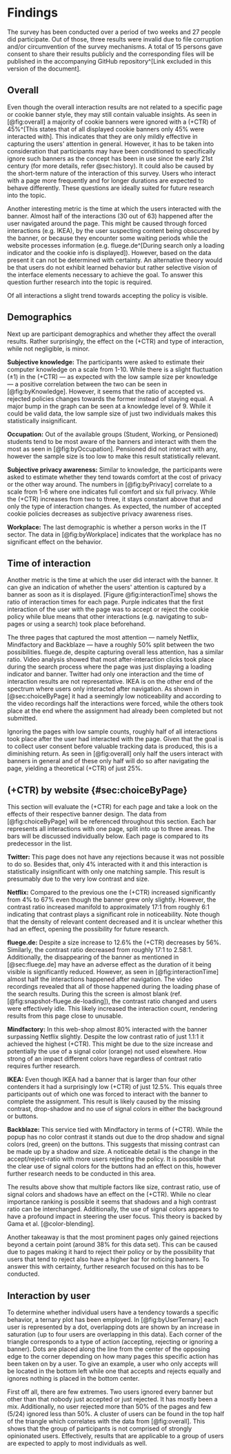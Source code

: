 # Findings

The survey has been conducted over a period of two weeks and 27 people did participate. Out of those, three results were invalid due to file corruption and/or circumvention of the survey mechanisms. A total of 15 persons gave consent to share their results publicly and the corresponding files will be published in the accompanying GitHub repository^[Link excluded in this version of the document].

## Overall

Even though the overall interaction results are not related to a specific page or cookie banner style, they may still contain valuable insights. As seen in [@fig:overall] a majority of cookie banners were ignored with a (+CTR) of 45%^[This states that of all displayed cookie banners only 45% were interacted with]. This indicates that they are only mildly effective in capturing the users' attention in general. However, it has to be taken into consideration that participants may have been conditioned to specifically ignore such banners as the concept has been in use since the early 21st century (for more details, refer @sec:history). It could also be caused by the short-term nature of the interaction of this survey. Users who interact with a page more frequently and for longer durations are expected to behave differently. These questions are ideally suited for future research into the topic.

Another interesting metric is the time at which the users interacted with the banner. Almost half of the interactions (30 out of 63) happened after the user navigated around the page. This might be caused through forced interactions (e.g. IKEA), by the user suspecting content being obscured by the banner, or because they encounter some waiting periods while the website processes information (e.g. fluege.de^[During search only a loading indicator and the cookie info is displayed]). However, based on the data present it can not be determined with certainty. An alternative theory would be that users do not exhibit learned behavior but rather selective vision of the interface elements necessary to achieve the goal. To answer this question further research into the topic is required.

Of all interactions a slight trend towards accepting the policy is visible.

## Demographics

Next up are participant demographics and whether they affect the overall results. Rather surprisingly, the effect on the (+CTR) and type of interaction, while not negligible, is minor.

**Subjective knowledge:** The participants were asked to estimate their computer knowledge on a scale from 1-10. While there is a slight fluctuation (±1) in the (+CTR) — as expected with the low sample size per knowledge — a positive correlation between the two can be seen in [@fig:byKnowledge]. However, it seems that the ratio of accepted vs. rejected policies changes towards the former instead of staying equal. A major bump in the graph can be seen at a knowledge level of 9. While it could be valid data, the low sample size of just two individuals makes this statistically insignificant.

**Occupation:** Out of the available groups (Student, Working, or Pensioned) students tend to be most aware of the banners and interact with them the most as seen in [@fig:byOccupation]. Pensioned did not interact with any, however the sample size is too low to make this result statistically relevant.

**Subjective privacy awareness:** Similar to knowledge, the participants were asked to estimate whether they tend towards comfort at the cost of privacy or the other way around. The numbers in [@fig:byPrivacy] correlate to a scale from 1-6 where one indicates full comfort and six full privacy. While the (+CTR) increases from two to three, it stays constant above that and only the type of interaction changes. As expected, the number of accepted cookie policies decreases as subjective privacy awareness rises.

**Workplace:** The last demographic is whether a person works in the IT sector. The data in [@fig:byWorkplace] indicates that the workplace has no significant effect on the behavior.

## Time of interaction

Another metric is the time at which the user did interact with the banner. It can give an indication of whether the users' attention is captured by a banner as soon as it is displayed. [Figure @fig:interactionTime] shows the ratio of interaction times for each page. Purple indicates that the first interaction of the user with the page was to accept or reject the cookie policy while blue means that other interactions (e.g. navigating to sub-pages or using a search) took place beforehand.

The three pages that captured the most attention — namely Netflix, Mindfactory and Backblaze — have a roughly 50% split between the two possibilities. fluege.de, despite capturing overall less attention, has a similar ratio. Video analysis showed that most after-interaction clicks took place during the search process where the page was just displaying a loading indicator and banner. Twitter had only one interaction and the time of interaction results are not representative. IKEA is on the other end of the spectrum where users only interacted after navigation. As shown in [@sec:choiceByPage] it had a seemingly low noticeability and according to the video recordings half the interactions were forced, while the others took place at the end where the assignment had already been completed but not submitted.

Ignoring the pages with low sample counts, roughly half of all interactions took place after the user had interacted with the page. Given that the goal is to collect user consent before valuable tracking data is produced, this is a diminishing return. As seen in [@fig:overall] only half the users interact with banners in general and of these only half will do so after navigating the page, yielding a theoretical (+CTR) of just 25%.

## (+CTR) by website {#sec:choiceByPage}

This section will evaluate the (+CTR) for each page and take a look on the effects of their respective banner design. The data from [@fig:choiceByPage] will be referenced throughout this section. Each bar represents all interactions with one page, split into up to three areas. The bars will be discussed individually below. Each page is compared to its predecessor in the list.

**Twitter:** This page does not have any rejections because it was not possible to do so. Besides that, only 4% interacted with it and this interaction is statistically insignificant with only one matching sample. This result is presumably due to the very low contrast and size.

**Netflix:** Compared to the previous one the (+CTR) increased significantly from 4% to 67% even though the banner grew only slightly. However, the contrast ratio increased manifold to approximately 17:1 from roughly 6:1 indicating that contrast plays a significant role in noticeability. Note though that the density of relevant content decreased and it is unclear whether this had an effect, opening the possibility for future research.

**fluege.de:** Despite a size increase to 12.6% the (+CTR) decreases by 56%. Similarly, the contrast ratio decreased from roughly 17:1 to 2.58:1. Additionally, the disappearing of the banner as mentioned in [@sec:fluege.de] may have an adverse effect as the duration of it being visible is significantly reduced. However, as seen in [@fig:interactionTime] almost half the interactions happened after navigation. The video recordings revealed that all of those happened during the loading phase of the search results. During this the screen is almost blank (ref. [@fig:snapshot-fluege.de-loading]), the contrast ratio changed and users were effectively idle. This likely increased the interaction count, rendering results from this page close to unusable.

**Mindfactory:** In this web-shop almost 80% interacted with the banner surpassing Netflix slightly. Despite the low contrast ratio of just 1.1:1 it achieved the highest (+CTR). This might be due to the size increase and potentially the use of a signal color (orange) not used elsewhere. How strong of an impact different colors have regardless of contrast ratio requires further research.

**IKEA:** Even though IKEA had a banner that is larger than four other contenders it had a surprisingly low (+CTR) of just 12.5%. This equals three participants out of which one was forced to interact with the banner to complete the assignment. This result is likely caused by the missing contrast, drop-shadow and no use of signal colors in either the background or buttons.

**Backblaze:** This service tied with Mindfactory in terms of (+CTR). While the popup has no color contrast it stands out due to the drop shadow and signal colors (red, green) on the buttons. This suggests that missing contrast can be made up by a shadow and size. A noticeable detail is the change in the accept/reject-ratio with more users rejecting the policy. It is possible that the clear use of signal colors for the buttons had an effect on this, however further research needs to be conducted in this area.

The results above show that multiple factors like size, contrast ratio, use of signal colors and shadows have an effect on the (+CTR). While no clear importance ranking is possible it seems that shadows and a high contrast ratio can be interchanged. Additionally, the use of signal colors appears to have a profound impact in steering the user focus. This theory is backed by Gama et al. [@color-blending].

Another takeaway is that the most prominent pages only gained rejections beyond a certain point (around 38% for this data set). This can be caused due to pages making it hard to reject their policy or by the possibility that users that tend to reject also have a higher bar for noticing banners. To answer this with certainty, further research focused on this has to be conducted.

## Interaction by user

To determine whether individual users have a tendency towards a specific behavior, a ternary plot has been employed. In [@fig:byUserTernary] each user is represented by a dot, overlapping dots are shown by an increase in saturation (up to four users are overlapping in this data). Each corner of the triangle corresponds to a type of action (accepting, rejecting or ignoring a banner). Dots are placed along the line from the center of the opposing edge to the corner depending on how many pages this specific action has been taken on by a user. To give an example, a user who only accepts will be located in the bottom left while one that accepts and rejects equally and ignores nothing is placed in the bottom center.

First off all, there are few extremes. Two users ignored every banner but other than that nobody just accepted or just rejected. It has mostly been a mix. Additionally, no user rejected more than 50% of the pages and few (5/24) ignored less than 50%. A cluster of users can be found in the top half of the triangle which correlates with the data from [@fig:overall]. This shows that the group of participants is not comprised of strongly opinionated users. Effectively, results that are applicable to a group of users are expected to apply to most individuals as well.

<!--
- Slight tendency towards accepting pages
  - A few opinionated users (4) shift the [@fig:overall] towards accepted
-->
